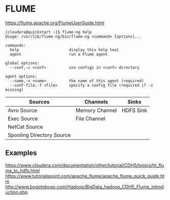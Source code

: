 # FLUME

https://flume.apache.org/FlumeUserGuide.html


```Shell
[cloudera@quickstart ~]$ flume-ng help
Usage: /usr/lib/flume-ng/bin/flume-ng <command> [options]...

commands:
  help                      display this help text
  agent                     run a Flume agent

global options:
  --conf,-c <conf>          use configs in <conf> directory

agent options:
  --name,-n <name>          the name of this agent (required)
  --conf-file,-f <file>     specify a config file (required if -z missing)

```

| Sources  | Channels | Sinks |
| ------------- | ------------- | ------------- |
| Avro Source  | Memory Channel  | HDFS Sink  |
| Exec Source  | File Channel  |   |
| NetCat Source  |    |   |
| Spooling Directory Source  |   |   |


## Examples
https://www.cloudera.com/documentation/other/tutorial/CDH5/topics/ht_flume_to_hdfs.html <br >
https://www.tutorialspoint.com/apache_flume/apache_flume_quick_guide.htm <br >
http://www.bogotobogo.com/Hadoop/BigData_hadoop_CDH5_Flume_Introduction.php

